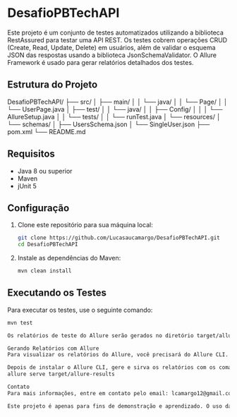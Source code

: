 # DesafioPBTechAPI

Este projeto é um conjunto de testes automatizados utilizando a biblioteca RestAssured para testar uma API REST. 
Os testes cobrem operações CRUD (Create, Read, Update, Delete) em usuários, além de validar o esquema JSON das respostas usando a biblioteca JsonSchemaValidator. 
O Allure Framework é usado para gerar relatórios detalhados dos testes.


## Estrutura do Projeto

DesafioPBTechAPI/
├── src/
│ ├── main/
│ │ └── java/
│ │ └── Page/
│ │ └── UserPage.java
│ ├── test/
│ │ └── java/
│ │ ├── Config/
│ │ │ └── AllureSetup.java
│ │ └── tests/
│ │ └── runTest.java
│ └── resources/
│ └── schemas/
│ ├── UsersSchema.json
│ └── SingleUser.json
├── pom.xml
└── README.md



## Requisitos

- Java 8 ou superior
- Maven
- jUnit 5

## Configuração

1. Clone este repositório para sua máquina local:

    ```sh
    git clone https://github.com/Lucasaucamargo/DesafioPBTechAPI.git
    cd DesafioPBTechAPI
    ```

2. Instale as dependências do Maven:

    ```sh
    mvn clean install
    ```

## Executando os Testes

Para executar os testes, use o seguinte comando:

```sh
mvn test

Os relatórios de teste do Allure serão gerados no diretório target/allure-results.

Gerando Relatórios com Allure
Para visualizar os relatórios do Allure, você precisará do Allure CLI. Instale o Allure CLI seguindo as instruções da documentação oficial.

Depois de instalar o Allure CLI, gere e sirva os relatórios com os comandos:
allure serve target/allure-results

Contato
Para mais informações, entre em contato pelo email: lcamargo12@gmail.com

Este projeto é apenas para fins de demonstração e aprendizado. O uso das informações e códigos aqui fornecidos é de responsabilidade do usuário.